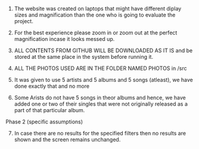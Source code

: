 1. The website was created on laptops that might have different diplay sizes and magnification than the
   one who is going to evaluate the project.

2. For the best experience please zoom in or zoom out at the perfect magnification incase it looks messed up.

3. ALL CONTENTS FROM GITHUB WILL BE DOWNLOADED AS IT IS and be stored at the same place in the system before running it.

4. ALL THE PHOTOS USED ARE IN THE FOLDER NAMED PHOTOS in /src

5. It was given to use 5 artists and 5 albums and 5 songs (atleast), we have done exactly that and no more

6. Some Arists do not have 5 songs in theor albums and hence, we have added one or two of their singles
   that were not originally released as a part of that particular album.

Phase 2 (specific assumptions)

7. In case there are no results for the specified filters then no results are shown and the screen remains unchanged.






